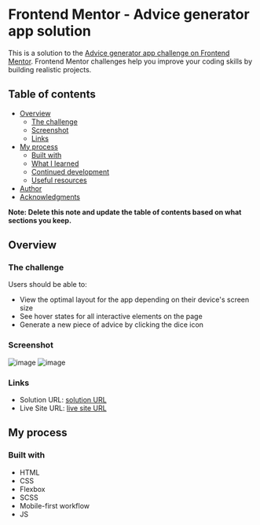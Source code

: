 # Frontend Mentor - Advice generator app solution

This is a solution to the [Advice generator app challenge on Frontend Mentor](https://www.frontendmentor.io/challenges/advice-generator-app-QdUG-13db). Frontend Mentor challenges help you improve your coding skills by building realistic projects.

## Table of contents

- [Overview](#overview)
  - [The challenge](#the-challenge)
  - [Screenshot](#screenshot)
  - [Links](#links)
- [My process](#my-process)
  - [Built with](#built-with)
  - [What I learned](#what-i-learned)
  - [Continued development](#continued-development)
  - [Useful resources](#useful-resources)
- [Author](#author)
- [Acknowledgments](#acknowledgments)

**Note: Delete this note and update the table of contents based on what sections you keep.**

## Overview

### The challenge

Users should be able to:

- View the optimal layout for the app depending on their device's screen size
- See hover states for all interactive elements on the page
- Generate a new piece of advice by clicking the dice icon

### Screenshot
![image](https://github.com/user-attachments/assets/a136d952-d8af-4fab-8ba1-222d92803744)
![image](https://github.com/user-attachments/assets/f8a2e9da-4d6f-49f9-b5fd-a36c79708dca)

### Links

- Solution URL: [solution URL](https://github.com/harrysudanaa/AdviceGeneratorApp)
- Live Site URL: [live site URL](https://harrysudanaa.github.io/AdviceGeneratorApp/)

## My process

### Built with

- HTML
- CSS
- Flexbox
- SCSS
- Mobile-first workflow
- JS
